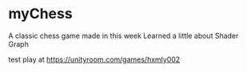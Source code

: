 # myChess
A classic chess game made in this week
Learned a little about Shader Graph

test play at
https://unityroom.com/games/hxmly002
